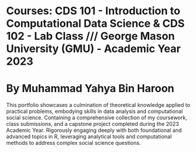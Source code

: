 # Courses: CDS 101 - Introduction to Computational Data Science & CDS 102 - Lab Class /// George Mason University (GMU) - Academic Year 2023
# By Muhammad Yahya Bin Haroon

This portfolio showcases a culmination of theoretical knowledge applied to practical problems, embodying skills in data analysis and computational social science. Containing a comprehensive collection of my coursework, class submissions, and a capstone project completed during the 2023 Academic Year. Rigorously engaging deeply with both foundational and advanced topics in R, leveraging analytical tools and computational methods to address complex social science questions.
